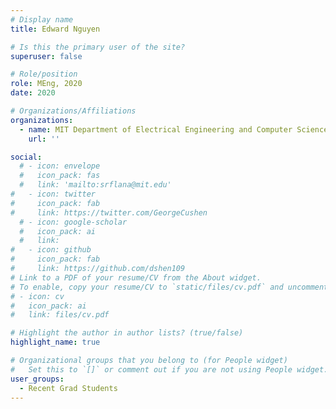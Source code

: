 ```yaml
---
# Display name
title: Edward Nguyen

# Is this the primary user of the site?
superuser: false

# Role/position
role: MEng, 2020
date: 2020

# Organizations/Affiliations
organizations:
  - name: MIT Department of Electrical Engineering and Computer Science
    url: ''

social:
  # - icon: envelope
  #   icon_pack: fas
  #   link: 'mailto:srflana@mit.edu'
#   - icon: twitter
#     icon_pack: fab
#     link: https://twitter.com/GeorgeCushen
  # - icon: google-scholar
  #   icon_pack: ai
  #   link:
#   - icon: github
#     icon_pack: fab
#     link: https://github.com/dshen109
# Link to a PDF of your resume/CV from the About widget.
# To enable, copy your resume/CV to `static/files/cv.pdf` and uncomment the lines below.
# - icon: cv
#   icon_pack: ai
#   link: files/cv.pdf

# Highlight the author in author lists? (true/false)
highlight_name: true

# Organizational groups that you belong to (for People widget)
#   Set this to `[]` or comment out if you are not using People widget.
user_groups:
  - Recent Grad Students
---
```

